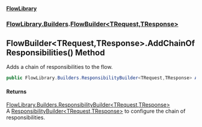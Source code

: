 #### [FlowLibrary](FlowLibrary.md 'FlowLibrary')
### [FlowLibrary.Builders](FlowLibrary.Builders.md 'FlowLibrary.Builders').[FlowBuilder&lt;TRequest,TResponse&gt;](FlowBuilder_TRequest,TResponse_.md 'FlowLibrary.Builders.FlowBuilder<TRequest,TResponse>')

## FlowBuilder<TRequest,TResponse>.AddChainOfResponsibilities() Method

Adds a chain of responsibilities to the flow.

```csharp
public FlowLibrary.Builders.ResponsibilityBuilder<TRequest,TResponse> AddChainOfResponsibilities();
```

#### Returns
[FlowLibrary.Builders.ResponsibilityBuilder&lt;](ResponsibilityBuilder_TRequest,TResponse_.md 'FlowLibrary.Builders.ResponsibilityBuilder<TRequest,TResponse>')[TRequest](FlowBuilder_TRequest,TResponse_.md#FlowLibrary.Builders.FlowBuilder_TRequest,TResponse_.TRequest 'FlowLibrary.Builders.FlowBuilder<TRequest,TResponse>.TRequest')[,](ResponsibilityBuilder_TRequest,TResponse_.md 'FlowLibrary.Builders.ResponsibilityBuilder<TRequest,TResponse>')[TResponse](FlowBuilder_TRequest,TResponse_.md#FlowLibrary.Builders.FlowBuilder_TRequest,TResponse_.TResponse 'FlowLibrary.Builders.FlowBuilder<TRequest,TResponse>.TResponse')[&gt;](ResponsibilityBuilder_TRequest,TResponse_.md 'FlowLibrary.Builders.ResponsibilityBuilder<TRequest,TResponse>')  
A [ResponsibilityBuilder&lt;TRequest,TResponse&gt;](ResponsibilityBuilder_TRequest,TResponse_.md 'FlowLibrary.Builders.ResponsibilityBuilder<TRequest,TResponse>') to configure the chain of responsibilities.